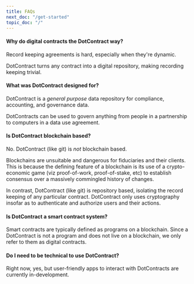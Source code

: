 ```yaml
---
title: FAQs
next_doc: "/get-started"
topic_doc: "/"
---
```


#### Why do digital contracts the DotContract way?

Record keeping agreements is hard, especially when they're dynamic.

DotContract turns any contract into a digital repository, making recording keeping trivial.

#### What was DotContract designed for?

DotContract is a *general purpose* data repository for compliance, accounting, and governance data.

DotContracts can be used to govern anything from people in a partnership to computers in a data use agreement.

#### Is DotContract blockchain based?

No. DotContract (like git) is *not* blockchain based.

Blockchains are unsuitable and dangerous for fiduciaries and their clients. This is because the defining feature of a blockchain is its use of a crypto-economic game (viz proof-of-work, proof-of-stake, etc) to establish consensus over a massively commingled history of changes.

In contrast, DotContract (like git) is repository based, isolating the record keeping of any particular contract. DotContract only uses cryptography insofar as to authenticate and authorize users and their actions.

#### Is DotContract a smart contract system?

Smart contracts are typically defined as programs on a blockchain. Since a DotContract is not a program and does not live on a blockchain, we only refer to them as digital contracts.

#### Do I need to be technical to use DotContract?

Right now, yes, but user-friendly apps to interact with DotContracts are currently in-development.